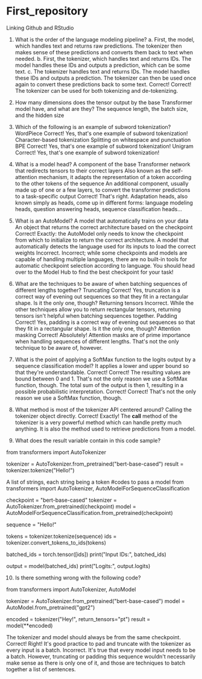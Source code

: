 # First_repository
Linking Github and RStudio

1. What is the order of the language modeling pipeline?
a. First, the model, which handles text and returns raw predictions. The tokenizer then makes sense of these predictions and converts them back to text when needed.
b. First, the tokenizer, which handles text and returns IDs. The model handles these IDs and outputs a prediction, which can be some text.
c. The tokenizer handles text and returns IDs. The model handles these IDs and outputs a prediction. The tokenizer can then be used once again to convert these predictions back to some text.
Correct! Correct! The tokenizer can be used for both tokenizing and de-tokenizing.

2. How many dimensions does the tensor output by the base Transformer model have, and what are they?
The sequence length, the batch size, and the hidden size

3. Which of the following is an example of subword tokenization?
WordPiece
Correct! Yes, that's one example of subword tokenization!
Character-based tokenization
Splitting on whitespace and punctuation
BPE
Correct! Yes, that's one example of subword tokenization!
Unigram
Correct! Yes, that's one example of subword tokenization!


4. What is a model head?
A component of the base Transformer network that redirects tensors to their correct layers
Also known as the self-attention mechanism, it adapts the representation of a token according to the other tokens of the sequence
An additional component, usually made up of one or a few layers, to convert the transformer predictions to a task-specific output
Correct! That's right. Adaptation heads, also known simply as heads, come up in different forms: language modeling heads, question answering heads, sequence classification heads... 

5. What is an AutoModel?
A model that automatically trains on your data
An object that returns the correct architecture based on the checkpoint
Correct! Exactly: the AutoModel only needs to know the checkpoint from which to initialize to return the correct architecture.
A model that automatically detects the language used for its inputs to load the correct weights
Incorrect. Incorrect; while some checkpoints and models are capable of handling multiple languages, there are no built-in tools for automatic checkpoint selection according to language. You should head over to the Model Hub to find the best checkpoint for your task!

6. What are the techniques to be aware of when batching sequences of different lengths together?
Truncating
Correct! Yes, truncation is a correct way of evening out sequences so that they fit in a rectangular shape. Is it the only one, though?
Returning tensors
Incorrect. While the other techniques allow you to return rectangular tensors, returning tensors isn't helpful when batching sequences together.
Padding
Correct! Yes, padding is a correct way of evening out sequences so that they fit in a rectangular shape. Is it the only one, though?
Attention masking
Correct! Absolutely! Attention masks are of prime importance when handling sequences of different lengths. That's not the only technique to be aware of, however.


7. What is the point of applying a SoftMax function to the logits output by a sequence classification model?
It applies a lower and upper bound so that they're understandable.
Correct! Correct! The resulting values are bound between 0 and 1. That's not the only reason we use a SoftMax function, though.
The total sum of the output is then 1, resulting in a possible probabilistic interpretation.
Correct! Correct! That's not the only reason we use a SoftMax function, though.

8. What method is most of the tokenizer API centered around?
Calling the tokenizer object directly.
Correct! Exactly! The __call__ method of the tokenizer is a very powerful method which can handle pretty much anything. It is also the method used to retrieve predictions from a model.

9. What does the result variable contain in this code sample?

from transformers import AutoTokenizer

tokenizer = AutoTokenizer.from_pretrained("bert-base-cased")
result = tokenizer.tokenize("Hello!")

A list of strings, each string being a token
#codes to pass a model
from transformers import AutoTokenizer, AutoModelForSequenceClassification

checkpoint = "bert-base-cased"
tokenizer = AutoTokenizer.from_pretrained(checkpoint)
model = AutoModelForSequenceClassification.from_pretrained(checkpoint)

sequence = "Hello!"

tokens = tokenizer.tokenize(sequence)
ids = tokenizer.convert_tokens_to_ids(tokens)

batched_ids = torch.tensor([ids])
print("Input IDs:", batched_ids)

output = model(batched_ids)
print("Logits:", output.logits)


10. Is there something wrong with the following code?

from transformers import AutoTokenizer, AutoModel

tokenizer = AutoTokenizer.from_pretrained("bert-base-cased")
model = AutoModel.from_pretrained("gpt2")

encoded = tokenizer("Hey!", return_tensors="pt")
result = model(**encoded)

The tokenizer and model should always be from the same checkpoint.
Correct! Right!
It's good practice to pad and truncate with the tokenizer as every input is a batch.
Incorrect. It's true that every model input needs to be a batch. However, truncating or padding this sequence wouldn't necessarily make sense as there is only one of it, and those are techniques to batch together a list of sentences.
